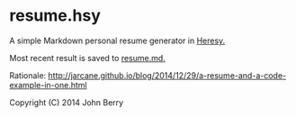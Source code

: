 resume.hsy
==========

A simple Markdown personal resume generator in [Heresy.](https://github.com/jarcane/heresy)

Most recent result is saved to [resume.md.](https://github.com/jarcane/resume.hsy/blob/master/resume.md)

Rationale: http://jarcane.github.io/blog/2014/12/29/a-resume-and-a-code-example-in-one.html

Copyright (C) 2014 John Berry

